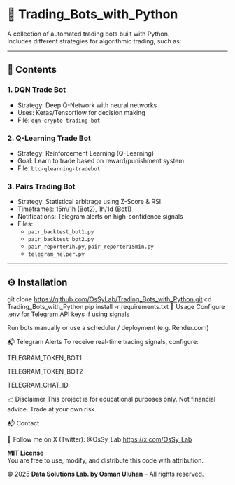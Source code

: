 # 🤖 Trading_Bots_with_Python

A collection of automated trading bots built with Python.  
Includes different strategies for algorithmic trading, such as:

---

## 🧠 Contents

### 1. **DQN Trade Bot**
- Strategy: Deep Q-Network with neural networks
- Uses: Keras/Tensorflow for decision making
- File: `dqn-crypto-trading-bot`

### 2. **Q-Learning Trade Bot**
- Strategy: Reinforcement Learning (Q-Learning)
- Goal: Learn to trade based on reward/punishment system.
- File: `btc-qlearning-tradebot`


### 3. **Pairs Trading Bot**
- Strategy: Statistical arbitrage using Z-Score & RSI.
- Timeframes: 15m/1h (Bot2), 1h/1d (Bot1)
- Notifications: Telegram alerts on high-confidence signals
- Files:
  - `pair_backtest_bot1.py`
  - `pair_backtest_bot2.py`
  - `pair_reporter1h.py`, `pair_reporter15min.py`
  - `telegram_helper.py`

---

## ⚙️ Installation


git clone https://github.com/OsSyLab/Trading_Bots_with_Python.git
cd Trading_Bots_with_Python
pip install -r requirements.txt
🚀 Usage
Configure .env for Telegram API keys if using signals

Run bots manually or use a scheduler / deployment (e.g. Render.com)

📬 Telegram Alerts
To receive real-time trading signals, configure:

TELEGRAM_TOKEN_BOT1

TELEGRAM_TOKEN_BOT2

TELEGRAM_CHAT_ID

📈 Disclaimer
This project is for educational purposes only.
Not financial advice. Trade at your own risk.

📬 Contact

📱 Follow me on X (Twitter): @OsSy_Lab
                https://x.com/OsSy_Lab        

**MIT License**  
You are free to use, modify, and distribute this code with attribution.  

© 2025 **Data Solutions Lab. by Osman Uluhan** – All rights reserved.
